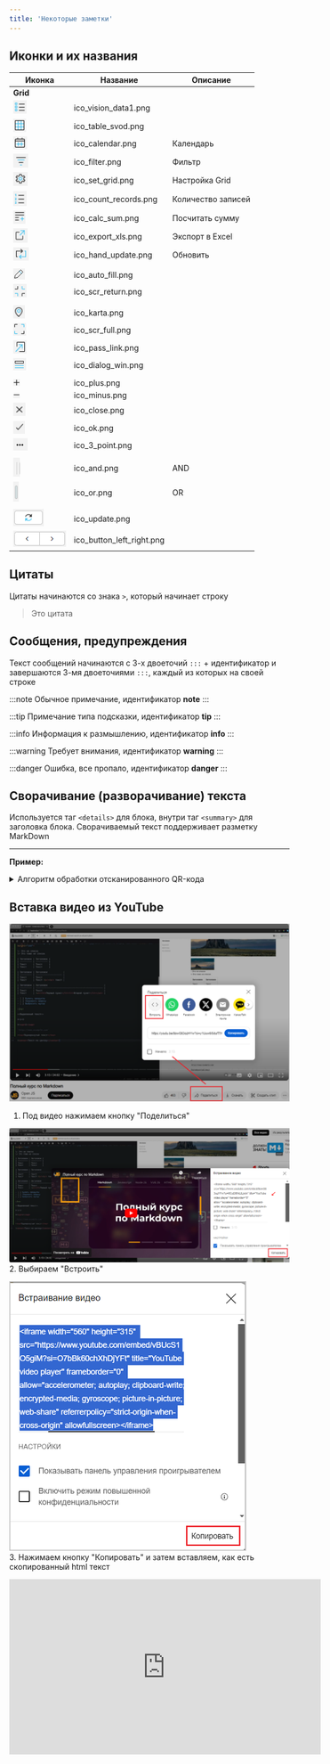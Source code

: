 ```yaml
---
title: 'Некоторые заметки'
---
```


## Иконки и их названия

| Иконка                                                         | Название                  | Описание           |
|----------------------------------------------------------------|---------------------------|--------------------|
| **Grid**                                                       |                           |                    |
| ![ico_vision_data1.png](../img/ico_vision_data1.png)           | ico_vision_data1.png      |                    |
| ![ico_table_svod.png](../img/ico_table_svod.png)               | ico_table_svod.png        |                    |
| ![ico_calendar.png](../img/ico_calendar.png)                   | ico_calendar.png          | Календарь          |
| ![ico_filter.png](../img/ico_filter.png)                       | ico_filter.png            | Фильтр             |
| ![ico_set_grid.png](../img/ico_set_grid.png)                   | ico_set_grid.png          | Настройка Grid     |
| ![ico_count_records.png](../img/ico_count_records.png)         | ico_count_records.png     | Количество записей |
| ![ico_calc_sum.png](../img/ico_calc_sum.png)                   | ico_calc_sum.png          | Посчитать сумму    |
| ![ico_export_xls.png](../img/ico_export_xls.png)               | ico_export_xls.png        | Экспорт в Excel    |
| ![ico_hand_update.png](../img/ico_hand_update.png)             | ico_hand_update.png       | Обновить           |
|                                                                |                           |                    |
| ![ico_auto_fill.png](../img/ico_auto_fill.png)                 | ico_auto_fill.png         |                    |
| ![ico_scr_return.png](../img/ico_scr_return.png)               | ico_scr_return.png        |                    |
|                                                                |                           |                    |
| ![ico_karta.png](../img/ico_karta.png)                         | ico_karta.png             |                    |
| ![ico_scr_full.png](../img/ico_scr_full.png)                   | ico_scr_full.png          |                    |
| ![ico_pass_link.png](../img/ico_pass_link.png)                 | ico_pass_link.png         |                    |
| ![ico_dialog_win.png](../img/ico_dialog_win.png)               | ico_dialog_win.png        |                    |
|                                                                |                           |                    |
| ![ico_plus.png](../img/ico_plus.png)                           | ico_plus.png              |                    |
| ![ico_minus.png](../img/ico_minus.png)                         | ico_minus.png             |                    |
| ![ico_close.png](../img/ico_close.png)                         | ico_close.png             |                    |
| ![ico_ok.png](../img/ico_ok.png)                               | ico_ok.png                |                    |
| ![ico_3_point.png](../img/ico_3_point.png)                     | ico_3_point.png           |                    |
|                                                                |                           |                    |
| ![ico_and.png](../img/ico_and.png)                             | ico_and.png               | AND                |
| ![ico_or.png](../img/ico_or.png)                               | ico_or.png                | OR                 |
|                                                                |                           |                    |
| ![ico_update.png](../img/ico_update.png)                       | ico_update.png            |                    |
| ![ico_button_left_right.png](../img/ico_button_left_right.png) | ico_button_left_right.png |                    |


## Цитаты

Цитаты начинаются со знака `>`, который начинает строку
> Это цитата


## Сообщения, предупреждения

Текст сообщений начинаются с 3-х двоеточий `:::` + идентификатор и завершаются 3-мя двоеточиями `:::`, каждый из которых на своей строке

:::note
Обычное примечание, идентификатор **note** 
:::

:::tip
Примечание типа подсказки, идентификатор **tip**
:::

:::info
Информация к размышлению, идентификатор **info**
:::

:::warning
Требует внимания, идентификатор **warning**
:::

:::danger
Ошибка, все пропало, идентификатор **danger**
:::


## Сворачивание (разворачивание) текста

Используется таг `<details>` для блока, внутри таг `<summary>` для заголовка блока.
Сворачиваемый текст поддерживает разметку MarkDown 
***
**Пример:**
<details>
<summary>Алгоритм обработки отсканированного QR-кода</summary>
1. После сканирования строка содержащаяся в QR проверяется на точное совпадение со всеми штрихкодами в базе.
2. При отсутствии точных совпадений строка проверяется на соответствие каждому из активных шаблонов разрешенных пользователю в порядке, 
определенном полем шаблона **Порядок**
3. При нахождении шаблона, который позволит выделить з строки действующий штрихкод упаковки будет выполнено действие постобработки
4. В постобработку передаются два параметра: barcode, содержащий целиком отсканированную строку и pack, содержащий ссылку на упаковку
Код постобработки при выполнении действия вставляется в модуль с уникальным именем. Заголовок этого модуля формируется системой, 
он объявляет уникальное имя модуля и в инструкции REQUIRE перечисляет все модули, которые есть в проекте. Таким образом, 
из кода можно использовать все элементы системы из других модулей.
</details>


## Вставка видео из YouTube

![](img/note1.png)    
1. Под видео нажимаем кнопку "Поделиться"

![](img/note2.png)  
2. Выбираем "Встроить"

![](img/note3.png)  
3. Нажимаем кнопку "Копировать" и затем вставляем, как есть скопированный html текст

<iframe width="560" height="315" src="https://www.youtube.com/embed/vBUcS1O5giM?si=O7bBk60chXhDjYFt" title="YouTube video player" frameborder="0" allow="accelerometer; autoplay; clipboard-write; encrypted-media; gyroscope; picture-in-picture; web-share" referrerpolicy="strict-origin-when-cross-origin" allowfullscreen></iframe>

